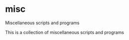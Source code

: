 # misc
Miscellaneous scripts and programs

This is a collection of miscellaneous scripts and programs
